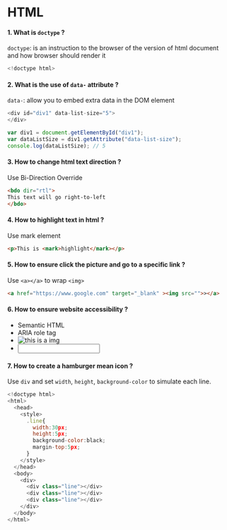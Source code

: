 # HTML
#### 1. What is `doctype` ?
`doctype`: is an instruction to the browser of the version of html document and how browser should render it
```javascript
<!doctype html>
```
#### 2. What is the use of `data-` attribute ?
`data-`: allow you to embed extra data in the DOM element 
```javascript
<div id="div1" data-list-size="5">
</div>

var div1 = document.getElementById("div1");
var dataListSize = div1.getAttribute("data-list-size");
console.log(dataListSize); // 5
```
#### 3. How to change html text direction ?
Use Bi-Direction Override
```html
<bdo dir="rtl">
This text will go right-to-left
</bdo>
```
#### 4. How to highlight text in html ?
Use mark element
```html
<p>This is <mark>highlight</mark></p>
```
#### 5. How to ensure click the picture and go to a specific link ?
Use `<a></a>` to wrap `<img>`
```html
<a href="https://www.google.com" target="_blank" ><img src="">></a>
```
#### 6. How to ensure website accessibility ?
- Semantic HTML
- ARIA role tag
- <img alt="this is a img">
- <form><label for="test"></label><input name="test" /></form>
#### 7. How to create a hamburger mean icon ?
Use `div` and set `width`, `height`, `background-color` to simulate each line.
```javascript
<!doctype html>
<html>
  <head>
    <style>
      .line{
        width:30px;
        height:5px;
        background-color:black;
        margin-top:5px;
      }
    </style>
  </head>
  <body>
    <div>
      <div class="line"></div>
      <div class="line"></div>
      <div class="line"></div>
    </div>
  </body>
</html>
```

